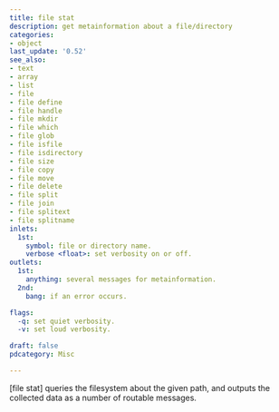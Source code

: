 ```yaml
---
title: file stat
description: get metainformation about a file/directory
categories:
- object
last_update: '0.52'
see_also:
- text
- array
- list
- file
- file define
- file handle
- file mkdir
- file which
- file glob
- file isfile
- file isdirectory
- file size
- file copy
- file move
- file delete
- file split
- file join
- file splitext
- file splitname
inlets:
  1st:
    symbol: file or directory name.
    verbose <float>: set verbosity on or off.
outlets:
  1st:
    anything: several messages for metainformation.
  2nd:
    bang: if an error occurs.

flags:
  -q: set quiet verbosity.
  -v: set loud verbosity.

draft: false
pdcategory: Misc

---
```


[file stat] queries the filesystem about the given path, and outputs the collected data as a number of routable messages.
